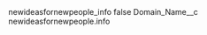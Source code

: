 <?xml version="1.0" encoding="UTF-8"?>
<CustomMetadata xmlns="http://soap.sforce.com/2006/04/metadata" xmlns:xsi="http://www.w3.org/2001/XMLSchema-instance" xmlns:xsd="http://www.w3.org/2001/XMLSchema">
    <label>newideasfornewpeople_info</label>
    <protected>false</protected>
    <values>
        <field>Domain_Name__c</field>
        <value xsi:type="xsd:string">newideasfornewpeople.info</value>
    </values>
</CustomMetadata>
